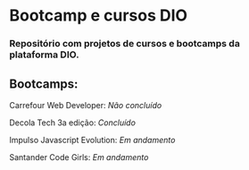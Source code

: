 # **Bootcamp e cursos DIO**
### Repositório com projetos de cursos e bootcamps da plataforma DIO.


## **Bootcamps**:
Carrefour Web Developer: *Não concluído*

Decola Tech 3a edição: *Concluído*

Impulso Javascript Evolution: *Em andamento*

Santander Code Girls: *Em andamento*